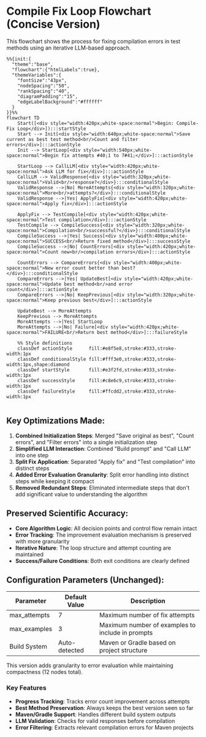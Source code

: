 # Compile Fix Loop Flowchart (Concise Version)

This flowchart shows the process for fixing compilation errors in test methods using an iterative LLM-based approach.

```mermaid
%%{init:{
  "theme":"base",
  "flowchart":{"htmlLabels":true},
  "themeVariables":{
    "fontSize":"43px",
    "nodeSpacing":"50",
    "rankSpacing":"40",
    "diagramPadding":"15",
    "edgeLabelBackground":"#ffffff"
  }
}}%%
flowchart TD
    Start([<div style="width:420px;white-space:normal">Begin: Compile-Fix Loop</div>]):::startStyle
    Start --> Init[<div style="width:640px;white-space:normal">Save current as best test method<br/>Count and filter errors</div>]:::actionStyle
    Init --> StartLoop[<div style="width:540px;white-space:normal">Begin fix attempts #40;1 to 7#41;</div>]:::actionStyle
  
    StartLoop --> CallLLM[<div style="width:420px;white-space:normal">Ask LLM for fix</div>]:::actionStyle
    CallLLM --> ValidResponse{<div style="width:320px;white-space:normal">Valid<br/>response?</div>}:::conditionalStyle
    ValidResponse -->|No| MoreAttempts{<div style="width:320px;white-space:normal">More<br/>attempts?</div>}:::conditionalStyle
    ValidResponse -->|Yes| ApplyFix[<div style="width:420px;white-space:normal">Apply fix</div>]:::actionStyle
  
    ApplyFix --> TestCompile[<div style="width:420px;white-space:normal">Test compilation</div>]:::actionStyle
    TestCompile --> CompileSuccess{<div style="width:320px;white-space:normal">Compilation<br/>successful?</div>}:::conditionalStyle
    CompileSuccess -->|Yes| Success[<div style="width:400px;white-space:normal">SUCCESS<br/>Return fixed method</div>]:::successStyle
    CompileSuccess -->|No| CountErrors[<div style="width:420px;white-space:normal">Count new<br/>compilation errors</div>]:::actionStyle
  
    CountErrors --> CompareErrors{<div style="width:400px;white-space:normal">New error count better than best?</div>}:::conditionalStyle
    CompareErrors -->|Yes| UpdateBest[<div style="width:420px;white-space:normal">Update best method<br/>and error count</div>]:::actionStyle
    CompareErrors -->|No| KeepPrevious[<div style="width:320px;white-space:normal">Keep previous best</div>]:::actionStyle
  
    UpdateBest --> MoreAttempts
    KeepPrevious --> MoreAttempts
    MoreAttempts -->|Yes| StartLoop
    MoreAttempts -->|No| Failure[<div style="width:420px;white-space:normal">FAILURE<br/>Return best method</div>]:::failureStyle

    %% Style definitions
    classDef actionStyle      fill:#e8f5e8,stroke:#333,stroke-width:1px
    classDef conditionalStyle fill:#fff3e0,stroke:#333,stroke-width:1px,shape:diamond
    classDef startStyle       fill:#e3f2fd,stroke:#333,stroke-width:1px
    classDef successStyle     fill:#c8e6c9,stroke:#333,stroke-width:1px
    classDef failureStyle     fill:#ffcdd2,stroke:#333,stroke-width:1px


```

## Key Optimizations Made:

1. **Combined Initialization Steps**: Merged "Save original as best", "Count errors", and "Filter errors" into a single initialization step
2. **Simplified LLM Interaction**: Combined "Build prompt" and "Call LLM" into one step
3. **Split Fix Application**: Separated "Apply fix" and "Test compilation" into distinct steps
4. **Added Error Evaluation Granularity**: Split error handling into distinct steps while keeping it compact
5. **Removed Redundant Steps**: Eliminated intermediate steps that don't add significant value to understanding the algorithm

## Preserved Scientific Accuracy:

- **Core Algorithm Logic**: All decision points and control flow remain intact
- **Error Tracking**: The improvement evaluation mechanism is preserved with more granularity
- **Iterative Nature**: The loop structure and attempt counting are maintained
- **Success/Failure Conditions**: Both exit conditions are clearly defined

## Configuration Parameters (Unchanged):

| Parameter    | Default Value | Description                                      |
| ------------ | ------------- | ------------------------------------------------ |
| max_attempts | 7             | Maximum number of fix attempts                   |
| max_examples | 3             | Maximum number of examples to include in prompts |
| Build System | Auto-detected | Maven or Gradle based on project structure       |

This version adds granularity to error evaluation while maintaining compactness (12 nodes total).

### Key Features

- **Progress Tracking**: Tracks error count improvement across attempts
- **Best Method Preservation**: Always keeps the best version seen so far
- **Maven/Gradle Support**: Handles different build system outputs
- **LLM Validation**: Checks for valid responses before compilation
- **Error Filtering**: Extracts relevant compilation errors for Maven projects
